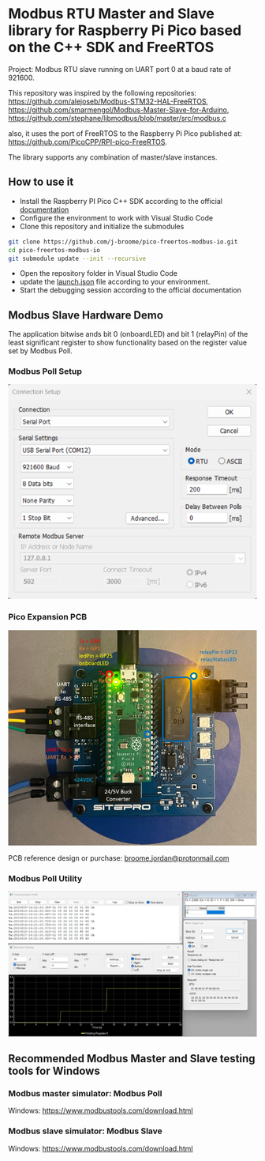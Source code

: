 # Modbus RTU Master and Slave library for Raspberry Pi Pico based on the C++ SDK and FreeRTOS

Project: Modbus RTU slave running on UART port 0 at a baud rate of 921600.

This repository was inspired by the following repositories: 
    https://github.com/alejoseb/Modbus-STM32-HAL-FreeRTOS,
    https://github.com/smarmengol/Modbus-Master-Slave-for-Arduino,
    https://github.com/stephane/libmodbus/blob/master/src/modbus.c

also, it uses the port of FreeRTOS to the Raspberry Pi Pico published at: https://github.com/PicoCPP/RPI-pico-FreeRTOS.

The library supports any combination of master/slave instances.

## How to use it
- Install the Raspberry PI Pico C++ SDK according to the official [documentation](https://datasheets.raspberrypi.org/pico/getting-started-with-pico.pdf)
- Configure the environment to work with Visual Studio Code
- Clone this repository and initialize the submodules

```bash 
git clone https://github.com/j-broome/pico-freertos-modbus-io.git
cd pico-freertos-modbus-io
git submodule update --init --recursive

```
- Open the repository folder in Visual Studio Code
- update the [launch.json](https://github.com/j-broome/pico-freertos-modbus-io/blob/main/.vscode/launch.json) file according to your environment.
- Start the debugging session according to the official documentation 

## Modbus Slave Hardware Demo

The application bitwise ands bit 0 (onboardLED) and bit 1 (relayPin) of the least significant register to show functionality based on the register value set by Modbus Poll.

### Modbus Poll Setup

![Setup](./images/connection_setup.png)

### Pico Expansion PCB 

![PCB](./images/pico_expansion_PCB.png)

PCB reference design or purchase: broome.jordan@protonmail.com

### Modbus Poll Utility

![Utility](./images/modbus_poll.png)

## Recommended Modbus Master and Slave testing tools for Windows

### Modbus master simulator: Modbus Poll

Windows:    https://www.modbustools.com/download.html

### Modbus slave simulator: Modbus Slave

Windows:    https://www.modbustools.com/download.html

